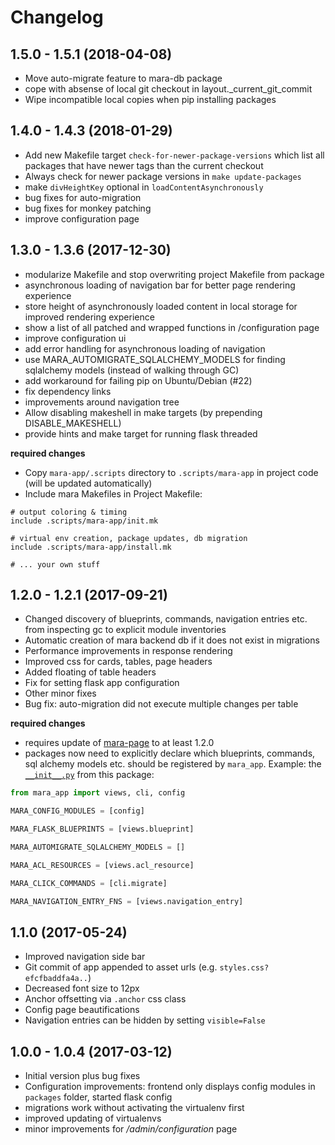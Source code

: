 # Changelog

## 1.5.0 - 1.5.1 (2018-04-08)

- Move auto-migrate feature to mara-db package
- cope with absense of local git checkout in layout._current_git_commit
- Wipe incompatible local copies when pip installing packages 



## 1.4.0 - 1.4.3 (2018-01-29)

- Add new Makefile target `check-for-newer-package-versions` which list all packages that have newer tags than the current checkout
- Always check for newer package versions in `make update-packages`
- make `divHeightKey` optional in `loadContentAsynchronously`
- bug fixes for auto-migration
- bug fixes for monkey patching
- improve configuration page
 


## 1.3.0 - 1.3.6 (2017-12-30)

- modularize Makefile and stop overwriting project Makefile from package 
- asynchronous loading of navigation bar for better page rendering experience
- store height of asynchronously loaded content in local storage for improved rendering experience
- show a list of all patched and wrapped functions in /configuration page 
- improve configuration ui
- add error handling for asynchronous loading of navigation 
- use MARA_AUTOMIGRATE_SQLALCHEMY_MODELS for finding sqlalchemy models (instead of walking through GC)
- add workaround for failing pip on Ubuntu/Debian (#22)
- fix dependency links
- improvements around navigation tree
- Allow disabling makeshell in make targets (by prepending DISABLE_MAKESHELL)
- provide hints and make target for running flask threaded

**required changes**

- Copy `mara-app/.scripts` directory to `.scripts/mara-app` in project code (will be updated automatically)
- Include mara Makefiles in Project Makefile:

```
# output coloring & timing
include .scripts/mara-app/init.mk

# virtual env creation, package updates, db migration
include .scripts/mara-app/install.mk

# ... your own stuff
```


## 1.2.0 - 1.2.1 (2017-09-21)

- Changed discovery of blueprints, commands, navigation entries etc. from inspecting gc to explicit module inventories
- Automatic creation of mara backend db if it does not exist in migrations
- Performance improvements in response rendering
- Improved css for cards, tables, page headers 
- Added floating of table headers
- Fix for setting flask app configuration
- Other minor fixes
- Bug fix: auto-migration did not execute multiple changes per table

**required changes**

- requires update of [mara-page](https://github.com/mara/mara-page) to at least 1.2.0
- packages now need to explicitly declare which blueprints, commands, sql alchemy models etc. should be registered by `mara_app`. Example: the [`__init__.py`](https://github.com/mara/mara-app/blob/master/mara_app/__init__.py) from this package:
 
```python
from mara_app import views, cli, config

MARA_CONFIG_MODULES = [config]

MARA_FLASK_BLUEPRINTS = [views.blueprint]

MARA_AUTOMIGRATE_SQLALCHEMY_MODELS = []

MARA_ACL_RESOURCES = [views.acl_resource]

MARA_CLICK_COMMANDS = [cli.migrate]

MARA_NAVIGATION_ENTRY_FNS = [views.navigation_entry]

```


## 1.1.0 (2017-05-24)

- Improved navigation side bar
- Git commit of app appended to asset urls (e.g. `styles.css?efcfbaddfa4a..`)
- Decreased font size to 12px
- Anchor offsetting via `.anchor` css class
- Config page beautifications
- Navigation entries can be hidden by setting `visible=False`



## 1.0.0 - 1.0.4 (2017-03-12) 

- Initial version plus bug fixes
- Configuration improvements: frontend only displays config modules in `packages` folder, started flask config 
- migrations work without activating the virtualenv first
- improved updating of virtualenvs
- minor improvements for _/admin/configuration_ page
